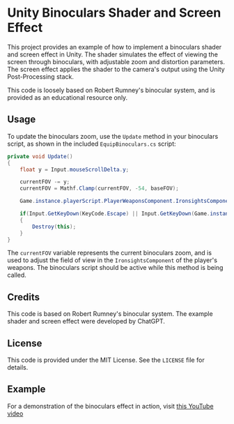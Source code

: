 # Unity Binoculars Shader and Screen Effect

This project provides an example of how to implement a binoculars shader and screen effect in Unity. The shader simulates the effect of viewing the screen through binoculars, with adjustable zoom and distortion parameters. The screen effect applies the shader to the camera's output using the Unity Post-Processing stack.

This code is loosely based on Robert Rumney's binocular system, and is provided as an educational resource only.

## Usage

To update the binoculars zoom, use the `Update` method in your binoculars script, as shown in the included `EquipBinoculars.cs` script:

```csharp
private void Update()
{
    float y = Input.mouseScrollDelta.y;

    currentFOV -= y;
    currentFOV = Mathf.Clamp(currentFOV, -54, baseFOV);

    Game.instance.playerScript.PlayerWeaponsComponent.IronsightsComponent.fovMod = currentFOV;

    if(Input.GetKeyDown(KeyCode.Escape) || Input.GetKeyDown(Game.instance.settings.controls.inventory))
    {
        Destroy(this);
    }
}
```
The `currentFOV` variable represents the current binoculars zoom, and is used to adjust the field of view in the `IronsightsComponent` of the player's weapons. The binoculars script should be active while this method is being called.

## Credits

This code is based on Robert Rumney's binocular system. The example shader and screen effect were developed by ChatGPT.

## License

This code is provided under the MIT License. See the `LICENSE` file for details.

## Example

For a demonstration of the binoculars effect in action, visit [this YouTube video](https://www.youtube.com/watch?v=ipj4iGDMAmM)
